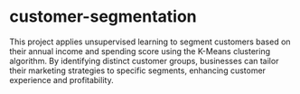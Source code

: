 # customer-segmentation
This project applies unsupervised learning to segment customers based on their annual income and spending score using the K-Means clustering algorithm. By identifying distinct customer groups, businesses can tailor their marketing strategies to specific segments, enhancing customer experience and profitability.
